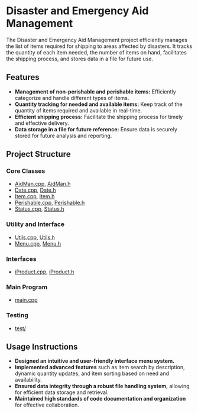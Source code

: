 # Disaster and Emergency Aid Management

The Disaster and Emergency Aid Management project efficiently manages the list of items required for shipping to areas affected by disasters. It tracks the quantity of each item needed, the number of items on hand, facilitates the shipping process, and stores data in a file for future use.

## Features

- **Management of non-perishable and perishable items:** Efficiently categorize and handle different types of items.
- **Quantity tracking for needed and available items:** Keep track of the quantity of items required and available in real-time.
- **Efficient shipping process:** Facilitate the shipping process for timely and effective delivery.
- **Data storage in a file for future reference:** Ensure data is securely stored for future analysis and reporting.

## Project Structure

### Core Classes

- [AidMan.cpp](main/AidMan.cpp), [AidMan.h](main/AidMan.h)
- [Date.cpp](main/Date.cpp), [Date.h](main/Date.h)
- [Item.cpp](main/Item.cpp), [Item.h](main/Item.h)
- [Perishable.cpp](main/Perishable.cpp), [Perishable.h](main/Perishable.h)
- [Status.cpp](main/Status.cpp), [Status.h](main/Status.h)

### Utility and Interface

- [Utils.cpp](main/Utils.cpp), [Utils.h](main/Utils.h)
- [Menu.cpp](main/Menu.cpp), [Menu.h](main/Menu.h)

### Interfaces

- [iProduct.cpp](main/iProduct.cpp), [iProduct.h](main/iProduct.h)

### Main Program

- [main.cpp](main/main.cpp)

### Testing

- [test/](test/)

## Usage Instructions

- **Designed an intuitive and user-friendly interface menu system.**
- **Implemented advanced features** such as item search by description, dynamic quantity updates, and item sorting based on need and availability.
- **Ensured data integrity through a robust file handling system,** allowing for efficient data storage and retrieval.
- **Maintained high standards of code documentation and organization** for effective collaboration.
